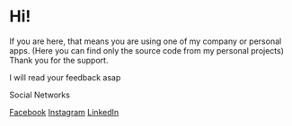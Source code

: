 # Hi!

If you are here, that means you are using one of my company or personal apps. (Here you can find only the source code from my personal projects)
Thank you for the support.


I will read your feedback asap


Social Networks

[Facebook](https://www.facebook.com/iphysics524)
[Instagram](https://www.instagram.com/cesar_gares/)
[LinkedIn](https://www.linkedin.com/in/cesargares)
